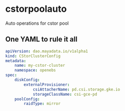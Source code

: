 # cstorpoolauto
Auto operations for cstor pool

## One YAML to rule it all
```yaml
apiVersion: dao.mayadata.io/v1alpha1
kind: CStorClusterConfig
metadata:
    name: my-cstor-cluster
    namespace: openebs
spec:
    diskConfig:
        externalProvisioner:
            csiAttacherName: pd.csi.storage.gke.io
            storageClassName: csi-gce-pd
    poolConfig:
        raidType: mirror
```